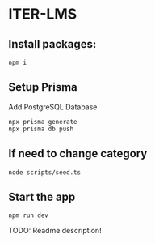 # ITER-LMS

## Install packages:
```
npm i
```

## Setup Prisma
Add PostgreSQL Database
```
npx prisma generate
npx prisma db push
```

## If need to change category
```
node scripts/seed.ts
```

## Start the app
```
npm run dev
```

TODO: Readme description! 
